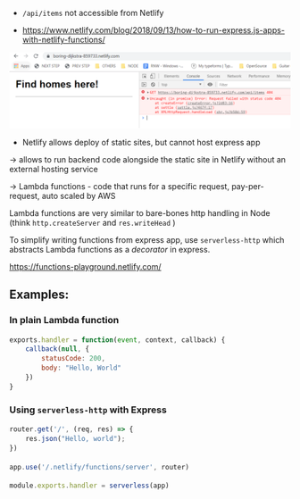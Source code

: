   + `/api/items` not accessible from Netlify 

  + https://www.netlify.com/blog/2018/09/13/how-to-run-express.js-apps-with-netlify-functions/

![](screens/2019-09-08-19-18-37.png)

* Netlify allows deploy of static sites, but cannot host express app

-> allows to run backend code alongside the static site in Netlify
without an external hosting service

-> Lambda functions - code that runs for a specific request, 
pay-per-request, auto scaled by AWS

Lambda functions are very similar to bare-bones http handling in Node (think `http.createServer` and `res.writeHead` )

To simplify writing functions from express app, use `serverless-http` 
which abstracts Lambda functions as a *decorator* in express.

https://functions-playground.netlify.com/

## Examples:

### In plain Lambda function

``` javascript
exports.handler = function(event, context, callback) {
    callback(null, {
        statusCode: 200,
        body: "Hello, World"
    })
}
```

### Using `serverless-http` with Express

``` javascript
router.get('/', (req, res) => {
    res.json("Hello, world");
})

app.use('/.netlify/functions/server', router)

module.exports.handler = serverless(app)
```

